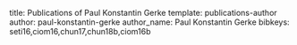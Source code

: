 title: Publications of Paul Konstantin Gerke
template: publications-author
author: paul-konstantin-gerke
author_name: Paul Konstantin Gerke
bibkeys: seti16,ciom16,chun17,chun18b,ciom16b